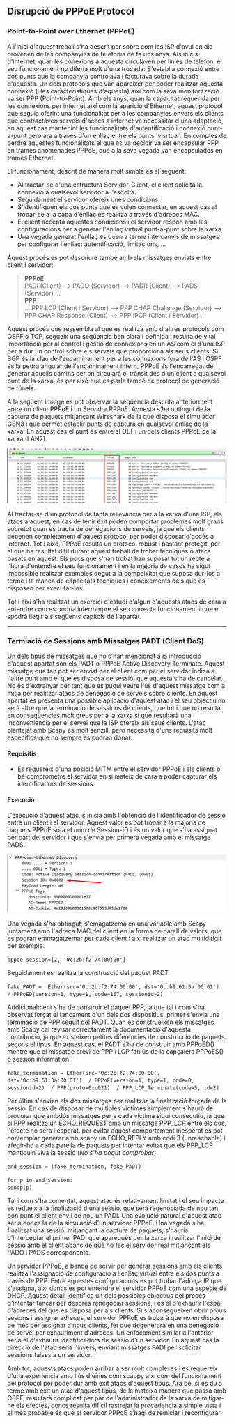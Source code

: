## Disrupció de PPPoE Protocol

### Point-to-Point over Ethernet (PPPoE)

A l'inici d'aquest treball s'ha descrit per sobre com les ISP d'avui en dia provenen de les companyies de telefonia de fa
uns anys. Als inicis d'internet, quan les conexions a aquesta circulàven per linies de telefon, el seu funcionament no
diferia molt d'una trucada: S'establia connexió entre dos punts que la companyia controlava i facturava sobre la durada 
d'aquesta. Un dels protocols que van apareixer per poder realitzar aquesta connexió (i les característiques d'aquesta) així
com la seva monitorització va ser PPP (Point-to-Point). Amb els anys, quan la capacitat requerida per les connexions per
internet així com la aparició d'Ethernet, aquest protocol que seguia oferint una funcionalitat per a les companyies envers
els clients que contractàven serveis d'accés a internet va necessitar d'una adaptació, en aquest cas mantenint les funcionalitats
d'autentificació i connexió punt-a-punt pero ara a través d'un enllaç entre els punts 'visrtual'. En comptes de perdre aquestes
funcionalitats el que es va decidir va ser encapsular PPP en trames anomenades PPPoE, que a la seva vegada van encapsulades 
en trames Ethernet.

El funcionament, descrit de manera molt simple és el següent:

- Al tractar-se d'una estructura Servidor-Client, el client solicita la connexió a qualsevol servidor a l'escolta.
- Seguidament el servidor ofereix unes condicions.
- S'identifiquen els dos punts que es volen connectar, en aquest cas al trobar-se a la capa d'enllaç es realitza a través
  d'adreces MAC.
- El client accepta aquestes condicions i el servidor respon amb les configuracions per a generar l'enllaç virtual punt-a-punt
sobre la xarxa.
- Una vegada generat l'enllaç es duen a terme intercanvis de missatges per configurar l'enllaç: autentificació, limitacions, ...

Aquest procés es pot descriure també amb els missatges enviats entre client i servidor:

> **PPPoE**  
> PADI (Client) --> PADO (Servidor) --> PADR (Client) --> PADS (Servidor) ...   
> **PPP**  
> ... PPP LCP (Client i Servidor) --> PPP CHAP Challenge (Servidor) --> PPP CHAP Response (Client) --> PPP IPCP (Client i Servidor) ...
> 

Aquest procés que ressembla al que es realitza amb d'altres protocols com OSPF o TCP, segueix una seqüencia ben clara i definida
i resulta de vital importància per al control i gestió de connexions en un AS com el d'una ISP per a dur un control sobre 
els serveis que proporciona als seus clients. Si BGP és la clau de l'encaminament per a les connexions fora de l'AS i OSPF
és la pedra angular de l'encaminament intern, PPPoE és l'encarregat de generar aquells camins per on circularà el trànsit
des d'un client a qualsevol punt de la xarxa, és per aixó que es parla també de protocol de generació de túnels.

A la següent imatge es pot observar la seqüencia descrita anteriorment entre un client PPPoE i un Servidor PPPoE. Aquesta
s'ha obtingut de la captura de paquets mitjançant Wireshark de la que disposa el simulador GSN3 i que permet establir punts
de captura en qualsevol enllaç de la xarxa. En aquest cas el punt és entre el OLT i un dels clients PPPoE de la xarxa (LAN2).

![img.png](img.png)

Al tractar-se d'un protocol de tanta rellevància per a la xarxa d'una ISP, els atacs a aquest, en cas de tenir éxit poden
comportar problemes molt grans sobretot quan es tracta de denegacions de serveis, ja que els clients depenen completament 
d'aquest protocol per poder disposar d'accés a internet. Tot i aixó, PPPoE resulta un protocol robust i bastant protegit,
per al que ha resultat difíl durant aquest treball de trobar tecniques o atacs basats en aquest. Els pocs que s'han trobat
han suposat tot un repte a l'hora d'entendre el seu funcionament i en la majoria de casos ha sigut impossible realitzar exemples
degut a la compelxitat que suposa dur-los a terme i la manca de capacitats tecniques i coneixements dels que es disposen 
per executar-los.

Tot i així s'ha realitzat un exercici d'estudi d'algun d'aquests atacs de cara a entendre com es podria interrompre el seu
correcte funcionament i que e spodrà llegir als següents capítols de l'apartat.


--- 

### Termiació de Sessions amb Missatges PADT (Client DoS)

Un dels tipus de missatges que no s'han mencionat a la introducció d'aquest apartat són els PADT o PPPoE Active Discovery
Terminate. Aquest missatge que tan pot ser enviat per el client com per el servidor indica a l'altre punt amb el que es 
disposa de sessió, que aquesta s'ha de cancelar. No és d'extranyar per tant que es pugui veure l'ús d'aquest missatge com
a mitjà per realitzar atacs de denegació de serveis sobre clients. En aquest apartat es presenta una possible aplicació 
d'aquest atac i el seu objectiu no serà altre que la terminació de sessions de clients, que tot i que no resulta en conseqüencies
molt greus per a la xarxa si que resultarà una inconveniencia per el servei que la ISP ofereix als seus clients. L'atac
plantejat amb Scapy és molt senzill, pero necessita d'uns requisits molt específics que no sempre es podran donar.

#### Requisitis  

- Es requereix d'una posició MiTM entre el servidor PPPoE i els clients o bé comprometre el servidor en si mateix de cara
a poder capturar els identificadors de sessions.

#### Execució  

L'execució d'aquest atac, s'inicia amb l'obtenció de l'identificador de sessió entre un client i el servidor. Aquest valor
es pot trobar a la majoria de paquets PPPoE sota el nom de Session-ID i és un valor que s'ha assignat per part del servidor
i que s'envia per primera vegada amb el missatge PADS.

![img_1.png](img_1.png)

Una vegada s'ha obtingut, s'emagatzema en una variable amb Scapy juntament amb l'adreça MAC del client en la forma de parell
de valors, que es podran emmagatzemar per cada client i així realitzar un atac multidirigit per exemple.

`pppoe_session=[2, '0c:2b:f2:74:00:00']`

Seguidament es realitza la construcció del paquet PADT

`fake_PADT =  Ether(src='0c:2b:f2:74:00:00', dst='0c:b9:61:3a:00:01') 
              / PPPoED(version=1, type=1, code=167, sessionid=2)`  

Addicionalment s'ha de construir el paquet PPP, ja que tal i com s'ha observat forçat el tancament d'un dels dos dispositius, 
primer s'envia una terminació de PPP seguit del PADT. Quan es construeixen els missatges amb Scapy cal revisar correctament
la documentació d'aquesta contribució, ja que existeixen petites diferencies de construcció de paquets segons el tipus.
En aquest cas, el PADT s'ha de construir amb PPPoED() mentre que el missatge previ de PPP i LCP fan ús de la capçalera PPPoES()
o session information.

`fake_termination = Ether(src='0c:2b:f2:74:00:00', dst='0c:b9:61:3a:00:01') 
                    / PPPoE(version=1, type=1, code=0, sessionid=2) 
                    / PPP(proto=0xc021) 
                    / PPP_LCP_Terminate(code=5, id=2)`  

Per últim s'envien els dos missatges per realitzar la finalització forçada de la sessió. En cas de disposar de multiples 
victimes simplement s'haurà de procurar que ambdós missatges per a cada víctima sigui consecutiu, ja que si PPP realitza
un ECHO_REQUEST amb un missatge PPP_LCP entre els dos, l'efecte no serà l'esperat. per evitar aquest comportament inesperat
es pot contemplar generar amb scapy un ECHO_REPLY amb codi 3 (unreachable) i afegir-ho a cada parella de paquets per intentar
evitar que els PPP_LCP mantiguin viva la sessió (*No s'ha pogut comprobar*).

`end_session = (fake_termination, fake_PADT)`  

`for p in end_session:`  
  `sendp(p)`
  
Tal i com s'ha comentat, aquest atac és relativament limitat i el seu impacte es redueix a la finalització d'una sessió,
que serà regenociada de nou tan bon punt el client envii de nou un PADI. Una evolució natural d'aquest atac seria doncs la
de la simulació d'un servidor PPPoE. Una vegada s'ha finalitzat una sessió, mitjançant la captura de paquets, s'hauria
d'interceptar el primer PADI que aparegués per la xarxa i realitzar l'inici de sessió amb el client abans de que ho fes 
el servidor real mitjançant els PADO i PADS corresponents.

Un servidor PPPoE, a banda de servir per generar sessions amb els clients realitza l'assignació de configuració a l'enllaç
virtual entre els dos punts a través de PPP. Entre aquestes configuracions es pot trobar l'adreça IP que s'assigna, així
doncs es pot entendre el servidor PPPoE com una especie de DHCP. Aquest detall identifica un dels possibles objectius del
procés d'intentar tancar per despres renegociar sessions, i és el d'exhaurir l'espai d'adreces del que es disposa per als 
clients. Si s'aconsegueixen obrir prous sesions i assignar adreces, el servidor PPPoE es trobarà que no en disposa de més 
per assignar a nous clients, fet que degenerarà en una denegació de servei per exhauriment d'adreces. Un enfocament similar 
a l'anterior seria el d'exhaurir identificadors de sessió d'un servidor. En aquest cas la direcció de l'atac seria l'invers, 
enviant missatges PADI per solicitar sessions falses a un servidor.

Amb tot, aquests atacs poden arribar a ser molt complexes i es requereix d'una experiencia amb l'ús d'eines com scappy 
així com del funcionament del protocol per poder dur amb exit atacs d'aquest tipus. Ara bé, si es du a terme amb éxit un
atac d'aquest tipus, de la mateixa manera que passa amb OSPF, resultarà complicat per par de l'administrador de la xarxa
de mitigar-ne els efectes, doncs resulta difícil rastrejar la procedencia a simple vista i el més probable és que el servidor
PPPoE s'hagi de reiniciar i reconfigurar.